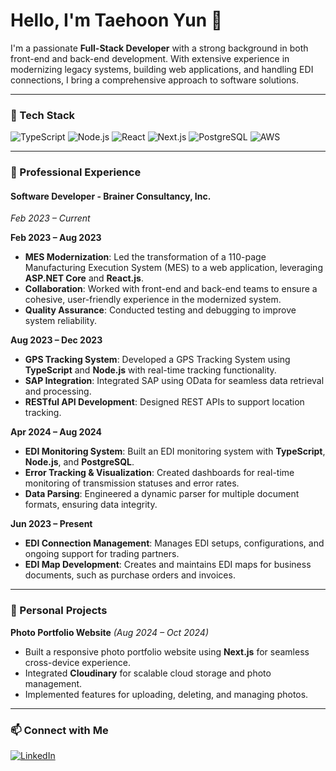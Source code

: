 # Hello, I'm Taehoon Yun 👋
I'm a passionate **Full-Stack Developer** with a strong background in both front-end and back-end development. With extensive experience in modernizing legacy systems, building web applications, and handling EDI connections, I bring a comprehensive approach to software solutions.

---

### 🔧 Tech Stack
![TypeScript](https://img.shields.io/badge/-TypeScript-05122A?style=flat&logo=typescript)
![Node.js](https://img.shields.io/badge/-Node.js-05122A?style=flat&logo=node.js)
![React](https://img.shields.io/badge/-React-05122A?style=flat&logo=react)
![Next.js](https://img.shields.io/badge/-Next.js-05122A?style=flat&logo=next.js)
![PostgreSQL](https://img.shields.io/badge/-PostgreSQL-05122A?style=flat&logo=postgresql)
![AWS](https://img.shields.io/badge/-AWS-05122A?style=flat&logo=amazon-aws)

---

### 💼 Professional Experience

#### **Software Developer - Brainer Consultancy, Inc.**
*Feb 2023 – Current*

**Feb 2023 – Aug 2023**  
- **MES Modernization**: Led the transformation of a 110-page Manufacturing Execution System (MES) to a web application, leveraging **ASP.NET Core** and **React.js**.
- **Collaboration**: Worked with front-end and back-end teams to ensure a cohesive, user-friendly experience in the modernized system.
- **Quality Assurance**: Conducted testing and debugging to improve system reliability.

**Aug 2023 – Dec 2023**  
- **GPS Tracking System**: Developed a GPS Tracking System using **TypeScript** and **Node.js** with real-time tracking functionality.
- **SAP Integration**: Integrated SAP using OData for seamless data retrieval and processing.
- **RESTful API Development**: Designed REST APIs to support location tracking.

**Apr 2024 – Aug 2024**  
- **EDI Monitoring System**: Built an EDI monitoring system with **TypeScript**, **Node.js**, and **PostgreSQL**.
- **Error Tracking & Visualization**: Created dashboards for real-time monitoring of transmission statuses and error rates.
- **Data Parsing**: Engineered a dynamic parser for multiple document formats, ensuring data integrity.

**Jun 2023 – Present**  
- **EDI Connection Management**: Manages EDI setups, configurations, and ongoing support for trading partners.
- **EDI Map Development**: Creates and maintains EDI maps for business documents, such as purchase orders and invoices.

---

### 📸 Personal Projects

**Photo Portfolio Website** *(Aug 2024 – Oct 2024)*  
- Built a responsive photo portfolio website using **Next.js** for seamless cross-device experience.
- Integrated **Cloudinary** for scalable cloud storage and photo management.
- Implemented features for uploading, deleting, and managing photos.

---

### 📫 Connect with Me
[![LinkedIn](https://img.shields.io/badge/LinkedIn-Connect-blue)]([https://www.linkedin.com/feed/](https://www.linkedin.com/in/taehoonyun/))

